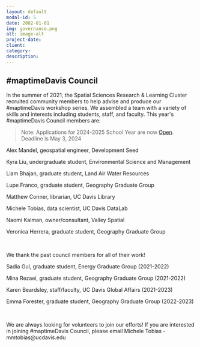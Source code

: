 ```yaml
---
layout: default
modal-id: 5
date: 2002-01-01
img: governance.png
alt: image-alt
project-date: 
client: 
category: 
description: 
---
```

<h2>#maptimeDavis Council</h2>

<p>In the summer of 2021, the Spatial Sciences Research & Learning Cluster recruited community members to help advise and produce our #maptimeDavis workshop series.  We assembled a team with a variety of skills and interests including students, staff, and faculty. This year's #maptimeDavis Council members are:</p>


>Note: Applications for 2024-2025 School Year are now [Open](https://forms.gle/4MPR7jdaURt6r9f68). Deadline is May 3, 2024

<p>Alex Mandel, geospatial engineer, Development Seed</p>
<p>Kyra Liu, undergraduate student, Environmental Science and Management</p>
<p>Liam Bhajan, graduate student, Land Air Water Resources</p>
<p>Lupe Franco, graduate student, Geography Graduate Group</p>
<p>Matthew Conner, librarian, UC Davis Library</p>
<p>Michele Tobias, data scientist, UC Davis DataLab</p>
<p>Naomi Kalman, owner/consultant, Valley Spatial</p>
<p>Veronica Herrera, graduate student, Geography Graduate Group</p>

<br>
<p>We thank the past council members for all of their work!</p>

<p>Sadia Gul, graduate student, Energy Graduate Group (2021-2022)</p>
<p>Mina Rezaei, graduate student, Geography Graduate Group (2021-2022)</p>
<p>Karen Beardsley, staff/faculty, UC Davis Global Affairs (2021-2023)</p>
<p>Emma Forester, graduate student, Geography Graduate Group (2022-2023)</p>

<br>
<p>We are always looking for volunteers to join our efforts! If you are interested in joining #maptimeDavis Council, please email Michele Tobias - mmtobias@ucdavis.edu
</p> 

